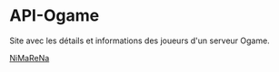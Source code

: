 # API-Ogame
Site avec les détails et informations des joueurs d'un serveur  Ogame.

<a href="http://nimarena.ovh">NiMaReNa</a>
